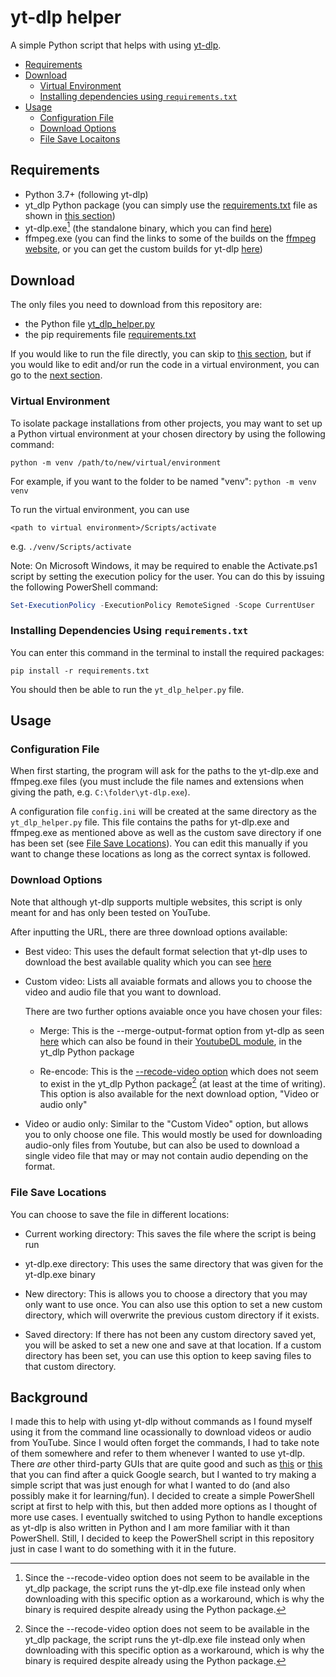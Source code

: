 # yt-dlp helper

A simple Python script that helps with using [yt-dlp](https://github.com/yt-dlp/yt-dlp "yt-dlp GitHub").

- [Requirements](#requirements)
- [Download](#download)
  - [Virtual Environment](#virtual-environment)
  - [Installing dependencies using `requirements.txt`](#installing-dependencies-using-requirementstxt)
- [Usage](#usage)
  - [Configuration File](#configuration-file)
  - [Download Options](#download-options)
  - [File Save Locaitons](#file-save-locations)

## Requirements

- Python 3.7+ (following yt-dlp)  
- yt_dlp Python package (you can simply use the [requirements.txt](requirements.txt) file as shown in [this section](#installing-dependencies-using-requirementstxt))
- yt-dlp.exe[^1] (the standalone binary, which you can find [here](https://github.com/yt-dlp/yt-dlp#release-files))
- ffmpeg.exe (you can find the links to some of the builds on the [ffmpeg website](https://www.ffmpeg.org/download.html), or you can get the custom builds for yt-dlp [here](https://github.com/yt-dlp/FFmpeg-Builds))

[^1]: Since the --recode-video option does not seem to be available in the yt_dlp package, the script runs the yt-dlp.exe file instead only when downloading with this specific option as a workaround, which is why the binary is required despite already using the Python package.

## Download

The only files you need to download from this repository are:

- the Python file [yt_dlp_helper.py](yt_dlp_helper.py)
- the pip requirements file [requirements.txt](requirements.txt)

If you would like to run the file directly, you can skip to [this section](#installing-dependencies-using-requirementstxt "Installing Dependencies Using requirements.txt"), but if you would like to edit and/or run the code in a virtual environment, you can go to the [next section](#virtual-environment "Virtual Environment").

### Virtual Environment

To isolate package installations from other projects, you may want to set up a Python virtual environment at your chosen directory by using the following command:

```shell
python -m venv /path/to/new/virtual/environment
```

For example, if you want to the folder to be named "venv": `python -m venv venv`

To run the virtual environment, you can use

```shell
<path to virtual environment>/Scripts/activate
```

e.g. `./venv/Scripts/activate`

Note: On Microsoft Windows, it may be required to enable the Activate.ps1 script by setting the execution policy for the user. You can do this by issuing the following PowerShell command:  

```powershell
Set-ExecutionPolicy -ExecutionPolicy RemoteSigned -Scope CurrentUser
```

### Installing Dependencies Using `requirements.txt`

You can enter this command in the terminal to install the required packages:

```shell
pip install -r requirements.txt
```

You should then be able to run the `yt_dlp_helper.py` file.

## Usage

### Configuration File

When first starting, the program will ask for the paths to the yt-dlp.exe and ffmpeg.exe files (you must include the file names and extensions when giving the path, e.g. `C:\folder\yt-dlp.exe`).

A configuration file `config.ini` will be created at the same directory as the `yt_dlp_helper.py` file. This file contains the paths for yt-dlp.exe and ffmpeg.exe as mentioned above as well as the custom save directory if one has been set (see [File Save Locations](#file-save-locations)). You can edit this manually if you want to change these locations as long as the correct syntax is followed.

### Download Options

Note that although yt-dlp supports multiple websites, this script is only meant for and has only been tested on YouTube.

After inputting the URL, there are three download options available:

- Best video: This uses the default format selection that yt-dlp uses to download the best available quality which you can see [here](https://github.com/yt-dlp/yt-dlp#format-selection)

- Custom video: Lists all avaiable formats and allows you to choose the video and audio file that you want to download.

  There are two further options avaiable once you have chosen your files:

  - Merge: This is the --merge-output-format option from yt-dlp as seen [here](https://github.com/yt-dlp/yt-dlp#video-format-options:~:text=%2D%2Dmerge%2Doutput%2Dformat) which can also be found in their [YoutubeDL module](https://github.com/yt-dlp/yt-dlp/blob/master/yt_dlp/YoutubeDL.py), in the yt_dlp Python package
  
  - Re-encode: This is the [--recode-video option](https://github.com/yt-dlp/yt-dlp#video-format-options:~:text=else%20to%20mkv-,%2D%2Drecode%2Dvideo,-FORMAT%20%20%20%20%20%20%20%20%20%20%20Re%2Dencode) which does not seem to exist in the yt_dlp Python package[^1] (at least at the time of writing). This option is also available for the next download option, "Video or audio only"

- Video or audio only: Similar to the "Custom Video" option, but allows you to only choose one file. This would mostly be used for downloading audio-only files from Youtube, but can also be used to download a single video file that may or may not contain audio depending on the format.

### File Save Locations

You can choose to save the file in different locations:

- Current working directory: This saves the file where the script is being run

- yt-dlp.exe directory: This uses the same directory that was given for the yt-dlp.exe binary

- New directory: This is allows you to choose a directory that you may only want to use once. You can also use this option to set a new custom directory, which will overwrite the previous custom directory if it exists.

- Saved directory: If there has not been any custom directory saved yet, you will be asked to set a new one and save at that location. If a custom directory has been set, you can use this option to keep saving files to that custom directory.

## Background

I made this to help with using yt-dlp without commands as I found myself using it from the command line ocassionally to download videos or audio from YouTube. Since I would often forget the commands, I had to take note of them somewhere and refer to them whenever I wanted to use yt-dlp. There *are* other third-party GUIs that are quite good and such as [this](https://github.com/kannagi0303/yt-dlp-gui "yt-dlp-gui by kannagi0303") or [this](https://github.com/oleksis/youtube-dl-gui "youtube-dl-gui by oleksis") that you can find after a quick Google search, but I wanted to try making a simple script that was just enough for what I wanted to do (and also possibly make it for learning/fun). I decided to create a simple PowerShell script at first to help with this, but then added more options as I thought of more use cases. I eventually switched to using Python to handle exceptions as yt-dlp is also written in Python and I am more familiar with it than PowerShell. Still, I decided to keep the PowerShell script in this repository just in case I want to do something with it in the future.
